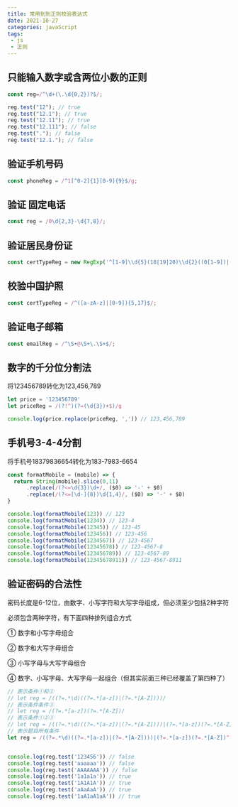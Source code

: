 ```yaml
---
title: 常用到到正则校验表达式
date: 2021-10-27
categories: javaScript
tags:
 - js
 - 正则
---
```


## 只能输入数字或含两位小数的正则
```js
const reg=/^\d+(\.\d{0,2})?$/;

reg.test("12"); // true
reg.test("12.1"); // true
reg.test("12.11"); // true
reg.test("12.111"); // false
reg.test("."); // false
reg.test("12.1."); // false

```
##  验证手机号码

```js
const phoneReg = /^1[^0-2]{1}[0-9]{9}$/g;

```
## 验证 固定电话

```js
const reg = /0\d{2,3}-\d{7,8}/;

```
## 验证居民身份证

```js
const certTypeReg = new RegExp('^[1-9]\\d{5}(18|19|20)\\d{2}((0[1-9])|(1[0-2]))(([0-2][1-9])|10|20|30|31)\\d{3}[0-9Xx]$');
```

## 校验中国护照

```js
const certTypeReg = /^([a-zA-z]|[0-9]){5,17}$/;

```
## 验证电子邮箱

```js
const emailReg = /^\S+@\S+\.\S+$/;
```
## 数字的千分位分割法
将123456789转化为123,456,789

```js
let price = '123456789'
let priceReg = /(?!^)(?=(\d{3})+$)/g

console.log(price.replace(priceReg, ',')) // 123,456,789
```
## 手机号3-4-4分割
将手机号18379836654转化为183-7983-6654
```js
const formatMobile = (mobile) => {
  return String(mobile).slice(0,11)
      .replace(/(?<=\d{3})\d+/, ($0) => '-' + $0)
      .replace(/(?<=[\d-]{8})\d{1,4}/, ($0) => '-' + $0)
}

console.log(formatMobile(123)) // 123
console.log(formatMobile(1234)) // 123-4
console.log(formatMobile(12345)) // 123-45
console.log(formatMobile(123456)) // 123-456
console.log(formatMobile(1234567)) // 123-4567
console.log(formatMobile(12345678)) // 123-4567-8
console.log(formatMobile(123456789)) // 123-4567-89
console.log(formatMobile(12345678911)) // 123-4567-8911

```

## 验证密码的合法性
密码长度是6-12位，由数字、小写字符和大写字母组成，但必须至少包括2种字符

必须包含两种字符，有下面四种排列组合方式

① 数字和小写字母组合

② 数字和大写字母组合

③ 小写字母与大写字母组合

④ 数字、小写字母、大写字母一起组合（但其实前面三种已经覆盖了第四种了）

```js
// 表示条件①和②
// let reg = /((?=.*\d)((?=.*[a-z])|(?=.*[A-Z])))/
// 表示条件条件③
// let reg = /(?=.*[a-z])(?=.*[A-Z])/
// 表示条件①②③
// let reg = /((?=.*\d)((?=.*[a-z])|(?=.*[A-Z])))|(?=.*[a-z])(?=.*[A-Z])/
// 表示题目所有条件
let reg = /((?=.*\d)((?=.*[a-z])|(?=.*[A-Z])))|(?=.*[a-z])(?=.*[A-Z])^[a-zA-Z\d]{6,12}$/


console.log(reg.test('123456')) // false
console.log(reg.test('aaaaaa')) // false
console.log(reg.test('AAAAAAA')) // false
console.log(reg.test('1a1a1a')) // true
console.log(reg.test('1A1A1A')) // true
console.log(reg.test('aAaAaA')) // true
console.log(reg.test('1aA1aA1aA')) // true

```
